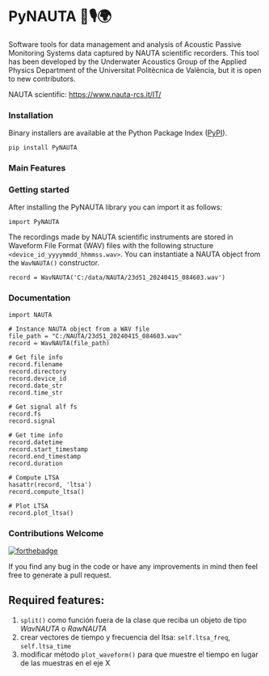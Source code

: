 # PyNAUTA 🌊🎙️🌍 

Software tools for data management and analysis of Acoustic Passive Monitoring Systems data captured by NAUTA scientific recorders. This tool has been developed by the Underwater Acoustics Group of the Applied Physics Department of the Universitat Politècnica de València, but it is open to new contributors.

NAUTA scientific: https://www.nauta-rcs.it/IT/

### Installation

Binary installers are available at the Python Package Index ([PyPI](https://pypi.org/project/PyNAUTA)).

```
pip install PyNAUTA
```

### Main Features

### Getting started

After installing the PyNAUTA library you can import it as follows:

```
import PyNAUTA
```

The recordings made by NAUTA scientific instruments are stored in Waveform File Format (WAV) files with the following structure `<device_id_yyyymmdd_hhmmss.wav>`. You can instantiate a NAUTA object from the `WavNAUTA()` constructor.

```
record = WavNAUTA('C:/data/NAUTA/23d51_20240415_084603.wav')
```

### Documentation












```
import NAUTA

# Instance NAUTA object from a WAV file
file_path = "C:/NAUTA/23d51_20240415_084603.wav"
record = WavNAUTA(file_path)

# Get file info
record.filename
record.directory
record.device_id
record.date_str
record.time_str

# Get signal alf fs
record.fs
record.signal

# Get time info
record.datetime
record.start_timestamp
record.end_timestamp
record.duration

# Compute LTSA
hasattr(record, 'ltsa')
record.compute_ltsa()

# Plot LTSA
record.plot_ltsa()

```

### Contributions Welcome
[![forthebadge](https://forthebadge.com/images/badges/built-with-love.svg)](#)

If you find any bug in the code or have any improvements in mind then feel free to generate a pull request.

## Required features:

1) `split()` como función fuera de la clase que reciba un objeto de tipo *WavNAUTA* o *RawNAUTA*
2) crear vectores de tiempo y frecuencia del ltsa: `self.ltsa_freq`, `self.ltsa_time`
3) modificar método `plot_waveform()` para que muestre el tiempo en lugar de las muestras en el eje X
